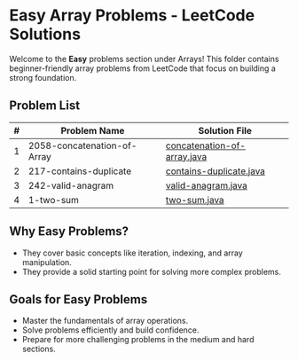 # Easy Array Problems - LeetCode Solutions

Welcome to the **Easy** problems section under Arrays! This folder contains beginner-friendly array problems from LeetCode that focus on building a strong foundation.

## Problem List

| #   | Problem Name                       | Solution File                 |
|-----|------------------------------------|-------------------------------|
| 1   | 2058-concatenation-of-Array        | [concatenation-of-array.java](2058-concatenation-of-array/concatenation-of-array.java)  |
| 2   | 217-contains-duplicate             | [contains-duplicate.java](217-contains-duplicates/contains-duplicate.java) |
| 3   | 242-valid-anagram                  | [valid-anagram.java](242-valid-anagram/valid-anagram.java) |
| 4   | 1-two-sum                          | [two-sum.java](1-two-sum/two-sum.java) |

## Why Easy Problems?

- They cover basic concepts like iteration, indexing, and array manipulation.
- They provide a solid starting point for solving more complex problems.

## Goals for Easy Problems

- Master the fundamentals of array operations.
- Solve problems efficiently and build confidence.
- Prepare for more challenging problems in the medium and hard sections.
